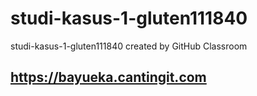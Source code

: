 # studi-kasus-1-gluten111840
studi-kasus-1-gluten111840 created by GitHub Classroom

## https://bayueka.cantingit.com
